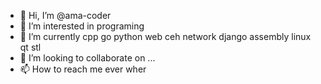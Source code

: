 - 👋 Hi, I’m @ama-coder
- 👀 I’m interested in programing
- 🌱 I’m currently cpp go python web ceh network django assembly linux qt stl 
- 💞️ I’m looking to collaborate on ...
- 📫 How to reach me ever wher

<!---
ama-coder/ama-coder is a ✨ special ✨ repository because its `README.md` (this file) appears on your GitHub profile.
You can click the Preview link to take a look at your changes.
--->
